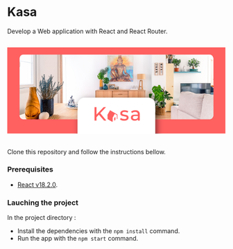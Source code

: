 # Kasa
Develop a Web application with React and React Router.
##

<p align="center">
  <img src="./public/logo.png" />
</p>

##
Clone this repository and follow the instructions bellow.

### Prerequisites
- [React v18.2.0](https://react.dev/).

### Lauching the project
In the project directory :
- Install the dependencies with the `npm install` command.
- Run the app with the `npm start` command.